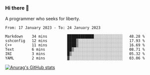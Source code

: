 ### Hi there 👋

<!--
**shejialuo/shejialuo** is a ✨ _special_ ✨ repository because its `README.md` (this file) appears on your GitHub profile.

Here are some ideas to get you started:

- 🔭 I’m currently working on ...
- 🌱 I’m currently learning ...
- 👯 I’m looking to collaborate on ...
- 🤔 I’m looking for help with ...
- 💬 Ask me about ...
- 📫 How to reach me: ...
- 😄 Pronouns: ...
- ⚡ Fun fact: ...
-->

A programmer who seeks for liberty.

<!--START_SECTION:waka-->

```text
From: 17 January 2023 - To: 24 January 2023

Markdown    34 mins         ████████████░░░░░░░░░░░░░   48.28 %
sshconfig   12 mins         ████▒░░░░░░░░░░░░░░░░░░░░   17.93 %
C++         11 mins         ████▒░░░░░░░░░░░░░░░░░░░░   16.69 %
Text        6 mins          ██▒░░░░░░░░░░░░░░░░░░░░░░   08.71 %
INI         3 mins          █▒░░░░░░░░░░░░░░░░░░░░░░░   05.32 %
YAML        2 mins          ▓░░░░░░░░░░░░░░░░░░░░░░░░   03.06 %
```

<!--END_SECTION:waka-->

[![Anurag's GitHub stats](https://github-readme-stats.vercel.app/api?username=shejialuo&show_icons=true&theme=dracula)](https://github.com/anuraghazra/github-readme-stats)
